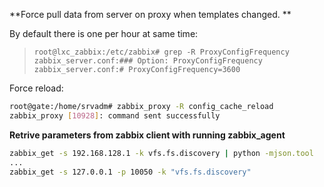 
**Force pull data from server on proxy when templates changed.  **

By default there is one per hour at same time:

> `root@lxc_zabbix:/etc/zabbix# grep -R ProxyConfigFrequency`
> `zabbix_server.conf:### Option: ProxyConfigFrequency`
> `zabbix_server.conf:# ProxyConfigFrequency=3600`

Force reload:

```bash
root@gate:/home/srvadm# zabbix_proxy -R config_cache_reload
zabbix_proxy [10928]: command sent successfully
```

**Retrive parameters from zabbix client with running zabbix_agent**

```bash
zabbix_get -s 192.168.128.1 -k vfs.fs.discovery | python -mjson.tool
...
zabbix_get -s 127.0.0.1 -p 10050 -k "vfs.fs.discovery"
```
